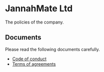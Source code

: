 # JannahMate Ltd

The policies of the company.

## Documents

Please read the following documents carefully.

- [Code of conduct](CODE_OF_CONDUCT.md)
- [Terms of agreements](TERMS_OF_AGREEMENTS.md)
